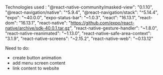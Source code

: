 Technologies used :
"@react-native-community/masked-view": "0.1.10",
"@react-navigation/native": "^5.9.4",
"@react-navigation/stack": "^5.14.4",
"expo": "~40.0.0",
"expo-status-bar": "~1.0.3",
"react": "16.13.1",
"react-dom": "16.13.1",
"react-native": "https://github.com/expo/react-native/archive/sdk-40.0.1.tar.gz",
"react-native-gesture-handler": "~1.8.0",
"react-native-reanimated": "~1.13.0",
"react-native-safe-area-context": "3.1.9",
"react-native-screens": "~2.15.2",
"react-native-web": "~0.13.12"

Need to do:

- create button animation
- add menu screen content
- link content to website
